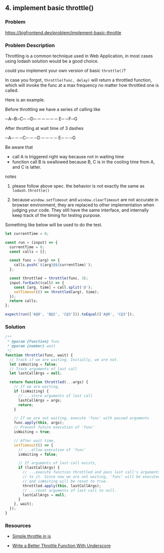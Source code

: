 ## 4. implement basic throttle()

### Problem

https://bigfrontend.dev/problem/implement-basic-throttle

### Problem Description

Throttling is a common technique used in Web Application, in most cases using lodash solution would be a good choice.

could you implement your own version of basic `throttle()`?

In case you forgot, `throttle(func, delay)` will return a throttled function, which will invoke the func at a max frequency no matter how throttled one is called.

Here is an example.

Before throttling we have a series of calling like

─A─B─C─ ─D─ ─ ─ ─ ─ ─ E─ ─F─G

After throttling at wait time of 3 dashes

─A─ ─ ─C─ ─ ─D ─ ─ ─ ─ E─ ─ ─G

Be aware that

- call A is triggered right way because not in waiting time
- function call B is swallowed because B, C is in the cooling time from A, and C is latter.

notes

1. please follow above spec. the behavior is not exactly the same as `lodash.throttle()`

2. because `window.setTimeout` and `window.clearTimeout` are not accurate in browser environment, they are replaced to other implementation when judging your code. They still have the same interface, and internally keep track of the timing for testing purpose.

Something like below will be used to do the test.

```js
let currentTime = 0;

const run = (input) => {
  currentTime = 0;
  const calls = [];

  const func = (arg) => {
    calls.push(`${arg}@${currentTime}`);
  };

  const throttled = throttle(func, 3);
  input.forEach((call) => {
    const [arg, time] = call.split('@');
    setTimeout(() => throttled(arg), time);
  });
  return calls;
};

expect(run(['A@0', 'B@2', 'C@3'])).toEqual(['A@0', 'C@3']);
```

### Solution

```js
/**
 * @param {Function} func
 * @param {number} wait
 */
function throttle(func, wait) {
  // Track if we are waiting. Initially, we are not.
  let isWaiting = false;
  // Track arguments of last call
  let lastCallArgs = null;

  return function throttled(...args) {
    // If we are waiting,
    if (isWaiting) {
      // ...store arguments of last call
      lastCallArgs = args;
      return;
    }

    // If we are not waiting, execute 'func' with passed arguments
    func.apply(this, args);
    // Prevent future execution of 'func'
    isWaiting = true;

    // After wait time,
    setTimeout(() => {
      // ...allow execution of 'func'
      isWaiting = false;

      // If arguments of last call exists,
      if (lastCallArgs) {
        // ...execute function throttled and pass last call's arguments
        // to it. Since now we are not waiting, 'func' will be executed
        // and isWaiting will be reset to true.
        throttled.apply(this, lastCallArgs);
        // ...reset arguments of last call to null.
        lastCallArgs = null;
      }
    }, wait);
  });
}
```

### Resources

- [Simple throttle in js](https://stackoverflow.com/questions/27078285/simple-throttle-in-js#)

- [Write a Better Throttle Function With Underscore](https://codepen.io/pinglu/pen/XWjWPbo?editors=0010)
